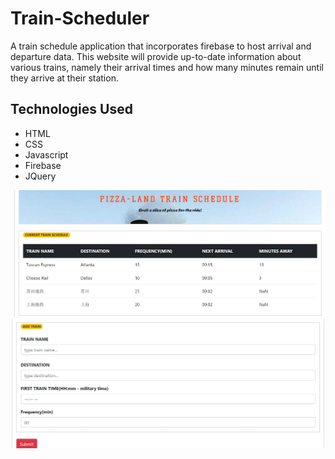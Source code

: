 # Train-Scheduler
A train schedule application that incorporates firebase to host arrival and departure data.  This website will provide up-to-date information about various trains, namely their arrival times and how many minutes remain until they arrive at their station.

## Technologies Used
- HTML
- CSS
- Javascript
- Firebase
- JQuery

![train](assets/images/t1.JPG)
![train](assets/images/t2.JPG)

